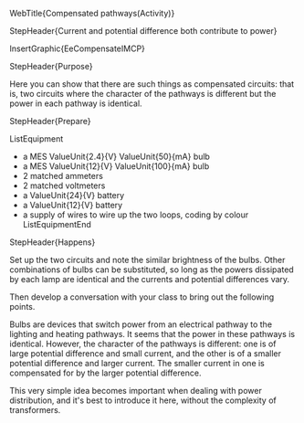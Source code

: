 WebTitle{Compensated pathways(Activity)}

StepHeader{Current and potential difference both contribute to power}

InsertGraphic{EeCompensateIMCP}

StepHeader{Purpose}

Here you can show that there are such things as compensated circuits: that is, two circuits where the character of the pathways is different but the power in each pathway is identical.

StepHeader{Prepare}

ListEquipment
- a MES ValueUnit{2.4}{V} ValueUnit{50}{mA} bulb
- a MES ValueUnit{12}{V} ValueUnit{100}{mA} bulb
- 2 matched ammeters
- 2  matched voltmeters
- a ValueUnit{24}{V} battery
- a ValueUnit{12}{V} battery
- a supply of wires to wire up the two loops, coding by colour
ListEquipmentEnd

StepHeader{Happens}

Set up the two circuits and note the similar brightness of the bulbs. Other combinations of bulbs can be substituted, so long as the powers dissipated by each lamp are identical and the currents and potential differences vary.

Then develop a conversation with your class to bring out the following points.

Bulbs are devices that switch power from an electrical pathway to the lighting and heating pathways. It seems that the power in these pathways is identical. However, the character of the pathways is different: one is of large potential difference and small current, and the other is of a smaller potential difference and larger current. The smaller current in one is compensated for by the larger potential difference.

This very simple idea becomes important when dealing with power distribution, and it's best to introduce it here, without the complexity of transformers.

